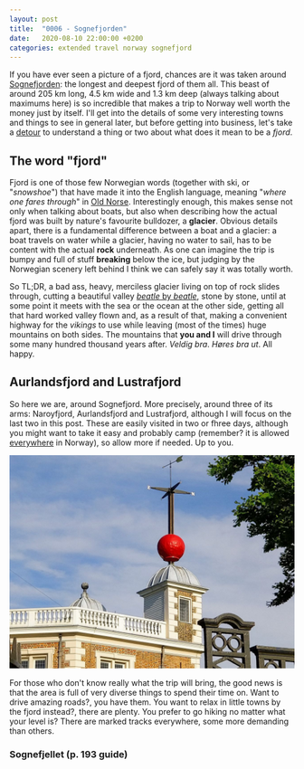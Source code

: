 ```yaml
---
layout: post
title:  "0006 - Sognefjorden"
date:   2020-08-10 22:00:00 +0200
categories: extended travel norway sognefjord
---
```


If you have ever seen a picture of a fjord, chances are it was taken around [Sognefjorden](https://en.wikipedia.org/wiki/Sognefjord): the longest and deepest fjord of them all. This beast of around 205 km long, 4.5 km wide and 1.3 km deep (always talking about maximums here) is so incredible that makes a trip to Norway well worth the money just by itself. I'll get into the details of some very interesting towns and things to see in general later, but before getting into business, let's take a [detour](https://www.rottentomatoes.com/m/detour) to understand a thing or two about what does it mean to be a _fjord_. 

## The word "fjord"
Fjord is one of those few Norwegian words (together with ski, or "_snowshoe_") that have made it into the English language, meaning "_where one fares through_" in [Old Norse](https://en.wikipedia.org/wiki/Old_Norse). Interestingly enough, this makes sense not only when talking about boats, but also when describing how the actual fjord was built by nature's favourite bulldozer, a **glacier**. Obvious details apart, there is a fundamental difference between a boat and a glacier: a boat travels on water while a glacier, having no water to sail, has to be content with the actual **rock** underneath. As one can imagine the trip is bumpy and full of stuff **breaking** below the ice, but judging by the Norwegian scenery left behind I think we can safely say it was totally worth.

So TL;DR, a bad ass, heavy, merciless glacier living on top of rock slides through, cutting a beautiful valley [_beatle_ by _beatle_](https://youtu.be/Y_V6y1ZCg_8), stone by stone, until at some point it meets with the sea or the ocean at the other side, getting all that hard worked valley flown and, as a result of that, making a convenient highway for the *vikings* to use while leaving (most of the times) huge mountains on both sides. The mountains that **you and I** will drive through some many hundred thousand years after. _Veldig bra_. _Høres bra ut_. All happy.

## Aurlandsfjord and Lustrafjord
So here we are, around Sognefjord. More precisely, around three of its arms: Naroyfjord, Aurlandsfjord and Lustrafjord, although I will focus on the last two in this post. These are easily visited in two or fhree days, although you might want to take it easy and probably camp (remember? it is allowed [everywhere](https://www.visitnorway.com/plan-your-trip/travel-tips-a-z/right-of-access/) in Norway), so allow more if needed. Up to you.

<img src="/images/greenwich.jpg" alt="Greenwich Observatory" class="post-image"/>

For those who don't know really what the trip will bring, the good news is that the area is full of very diverse things to spend their time on.  Want to drive amazing roads?, you have them. You want to relax in little towns by the fjord instead?, there are plenty. You prefer to go hiking no matter what your level is? There are marked tracks everywhere, some more demanding than others.

### Sognefjellet (p. 193 guide)